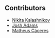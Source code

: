 ## Contributors

  * [Nikita Kalashnikov](https://github.com/Mendor)
  * [Josh Adams](https://github.com/knewter)
  * [Matheus Cáceres](https://github.com/matheusca)
